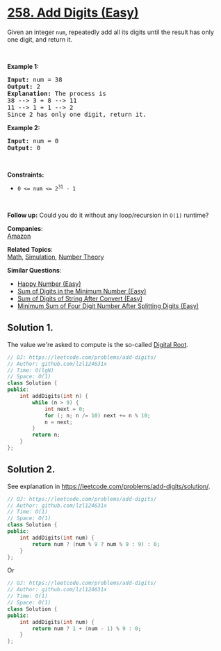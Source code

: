 # [258. Add Digits (Easy)](https://leetcode.com/problems/add-digits/)

<p>Given an integer <code>num</code>, repeatedly add all its digits until the result has only one digit, and return it.</p>

<p>&nbsp;</p>
<p><strong>Example 1:</strong></p>

<pre><strong>Input:</strong> num = 38
<strong>Output:</strong> 2
<strong>Explanation:</strong> The process is
38 --&gt; 3 + 8 --&gt; 11
11 --&gt; 1 + 1 --&gt; 2 
Since 2 has only one digit, return it.
</pre>

<p><strong>Example 2:</strong></p>

<pre><strong>Input:</strong> num = 0
<strong>Output:</strong> 0
</pre>

<p>&nbsp;</p>
<p><strong>Constraints:</strong></p>

<ul>
	<li><code>0 &lt;= num &lt;= 2<sup>31</sup> - 1</code></li>
</ul>

<p>&nbsp;</p>
<p><strong>Follow up:</strong> Could you do it without any loop/recursion in <code>O(1)</code> runtime?</p>


**Companies**:  
[Amazon](https://leetcode.com/company/amazon)

**Related Topics**:  
[Math](https://leetcode.com/tag/math/), [Simulation](https://leetcode.com/tag/simulation/), [Number Theory](https://leetcode.com/tag/number-theory/)

**Similar Questions**:
* [Happy Number (Easy)](https://leetcode.com/problems/happy-number/)
* [Sum of Digits in the Minimum Number (Easy)](https://leetcode.com/problems/sum-of-digits-in-the-minimum-number/)
* [Sum of Digits of String After Convert (Easy)](https://leetcode.com/problems/sum-of-digits-of-string-after-convert/)
* [Minimum Sum of Four Digit Number After Splitting Digits (Easy)](https://leetcode.com/problems/minimum-sum-of-four-digit-number-after-splitting-digits/)

## Solution 1. 

The value we're asked to compute is the so-called [Digital Root](https://en.wikipedia.org/wiki/Digital_root).

```cpp
// OJ: https://leetcode.com/problems/add-digits/
// Author: github.com/lzl124631x
// Time: O(lgN)
// Space: O(1)
class Solution {
public:
    int addDigits(int n) {
        while (n > 9) {
            int next = 0;
            for (; n; n /= 10) next += n % 10;
            n = next;
        }
        return n;
    }
};
```

## Solution 2.

See explanation in https://leetcode.com/problems/add-digits/solution/.

```cpp
// OJ: https://leetcode.com/problems/add-digits/
// Author: github.com/lzl124631x
// Time: O(1)
// Space: O(1)
class Solution {
public:
    int addDigits(int num) {
        return num ? (num % 9 ? num % 9 : 9) : 0;
    }
};
```

Or

```cpp
// OJ: https://leetcode.com/problems/add-digits/
// Author: github.com/lzl124631x
// Time: O(1)
// Space: O(1)
class Solution {
public:
    int addDigits(int num) {
        return num ? 1 + (num - 1) % 9 : 0;
    }
};
```